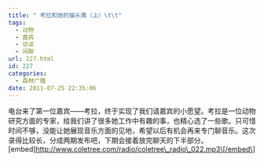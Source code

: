 ```yaml
---
title: " 考拉和她的猫头鹰（上）\t\t"
tags:
  - 动物
  - 嘉宾
  - 访谈
  - 闲聊
url: 227.html
id: 227
categories:
  - 森林广播
date: 2011-07-25 22:35:06
---
```


电台来了第一位嘉宾——考拉，终于实现了我们请嘉宾的小愿望。考拉是一位动物研究方面的专家，给我们讲了很多她工作中有趣的事，也精心选了一些歌。只可惜时间不够，没能让她展现音乐方面的见地，希望以后有机会再来专门聊音乐。这次录得比较长，分成两期发布吧，下期会接着放完聊天的下半部分。   \[embed\]http://www.coletree.com/radio/coletree\_radio\_022.mp3\[/embed\]